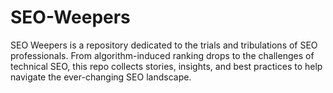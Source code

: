 # SEO-Weepers
SEO Weepers is a repository dedicated to the trials and tribulations of SEO professionals. From algorithm-induced ranking drops to the challenges of technical SEO, this repo collects stories, insights, and best practices to help navigate the ever-changing SEO landscape. 
